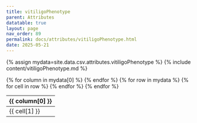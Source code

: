 ```yaml
---
title: vitiligoPhenotype
parent: Attributes
datatable: true
layout: page
nav_order: 89
permalink: docs/attributes/vitiligoPhenotype.html
date: 2025-05-21
---
```

{% assign mydata=site.data.csv.attributes.vitiligoPhenotype %}
{% include content/vitiligoPhenotype.md %}
<table id="myTable" class="display" style="width:100%">
    <thead>
    {% for column in mydata[0] %}
        <th>{{ column[0] }}</th>
    {% endfor %}
    </thead>
    <tbody>
    {% for row in mydata %}
        <tr>
        {% for cell in row %}
            <td>{{ cell[1] }}</td>
        {% endfor %}
        </tr>
    {% endfor %}
    </tbody>
</table>
<script type="text/javascript">
  $(document).ready(function () {
    $('#myTable').DataTable({
      responsive: true,
      deferRender: false,
      paging: false,
      order: [],
    });
  });
</script>
